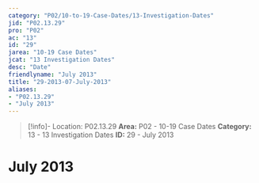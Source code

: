 ```yaml
---
category: "P02/10-to-19-Case-Dates/13-Investigation-Dates"
jid: "P02.13.29"
pro: "P02"
ac: "13"
id: "29"
jarea: "10-19 Case Dates"
jcat: "13 Investigation Dates"
desc: "Date"
friendlyname: "July 2013"
title: "29-2013-07-July-2013"
aliases: 
- "P02.13.29"
- "July 2013"
---
```

>[!info]- Location: P02.13.29
>**Area:** P02 - 10-19 Case Dates
>**Category:** 13 - 13 Investigation Dates
>**ID:** 29 - July 2013

# July 2013
